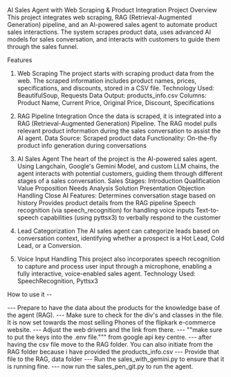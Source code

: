 AI Sales Agent with Web Scraping & Product Integration
Project Overview
This project integrates web scraping, RAG (Retrieval-Augmented Generation) pipeline, and an AI-powered sales agent to automate product sales interactions. The system scrapes product data, uses advanced AI models for sales conversation, and interacts with customers to guide them through the sales funnel.

Features


1. Web Scraping
The project starts with scraping product data from the web. The scraped information includes product names, prices, specifications, and discounts, stored in a CSV file.
Technology Used: BeautifulSoup, Requests
Data Output: products_info.csv
Columns: Product Name, Current Price, Original Price, Discount, Specifications


2. RAG Pipeline Integration
Once the data is scraped, it is integrated into a RAG (Retrieval-Augmented Generation) Pipeline. The RAG model pulls relevant product information during the sales conversation to assist the AI agent.
Data Source: Scraped product data
Functionality: On-the-fly product info generation during conversations


3. AI Sales Agent
The heart of the project is the AI-powered sales agent. Using Langchain, Google's Gemini Model, and custom LLM chains, the agent interacts with potential customers, guiding them through different stages of a sales conversation.
Sales Stages:
Introduction
Qualification
Value Proposition
Needs Analysis
Solution Presentation
Objection Handling
Close
AI Features:
Determines conversation stage based on history
Provides product details from the RAG pipeline
Speech recognition (via speech_recognition) for handling voice inputs
Text-to-speech capabilities (using pyttsx3) to verbally respond to the customer


5. Lead Categorization
The AI sales agent can categorize leads based on conversation context, identifying whether a prospect is a Hot Lead, Cold Lead, or a Conversion.



7. Voice Input Handling
This project also incorporates speech recognition to capture and process user input through a microphone, enabling a fully interactive, voice-enabled sales agent.
Technology Used: SpeechRecognition, Pyttsx3



How to use it --

--- Prepare to have the data about the products for the knowledge base of the agent (RAG).
--- Make sure to check for the div's and classes in the file. It is now set towards the most selling Phones
of the flipkark e-commerce website.
--- Adjust the web drivers and the link from there.
--- ""make sure to put the keys into the .env file.""" from google api key centre.
--- after having the csv file move to the RAG folder. You can also initiate from the RAG folder because i have provided the products_info.csv
--- Provide that file to the RAG, data folder
--- Run the sales_with_gemini.py to ensure that it is running fine.
--- now run the sales_pen_git.py to run the agent.
